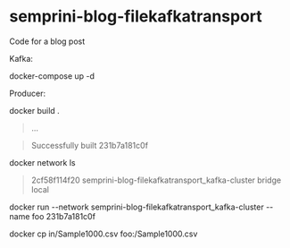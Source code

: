 # semprini-blog-filekafkatransport
Code for a blog post

Kafka:

docker-compose up -d

Producer:

docker build .

> ...

> Successfully built 231b7a181c0f

docker network ls

> 2cf58f114f20   semprini-blog-filekafkatransport_kafka-cluster   bridge    local

docker run --network semprini-blog-filekafkatransport_kafka-cluster --name foo 231b7a181c0f

docker cp in/Sample1000.csv foo:/Sample1000.csv
 